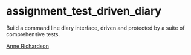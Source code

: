 # assignment_test_driven_diary
Build a command line diary interface, driven and protected by a suite of comprehensive tests.

[Anne Richardson](https://github.com/lortza)
